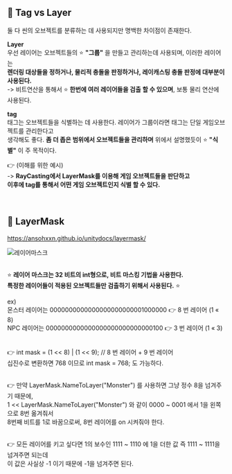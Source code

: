 ## 🔔 Tag vs Layer

둘 다 씬의 오브젝트를 분류하는 데 사용되지만 명백한 차이점이 존재한다.<br>

**Layer**<br>
우선 레이어는 오브젝트들의 ⭐ **"그룹"** 을 만들고 관리하는데 사용되며, 이러한 레이어는<br>
**렌더링 대상들을 정하거나, 물리적 충돌을 판정하거나, 레이캐스팅 충돌 판정에 대부분이 사용된다.**<br>
-> 비트연산을 통해서 ⭐ **한번에 여러 레이어들을 검출 할 수 있으며**, 보통 물리 연산에 사용된다.<br>

**tag**<br>
태그는 오브젝트들을 식별하는 데 사용한다. 레이어가 그룹이라면 태그는 단일 게임오브젝트를 관리한다고<br> 
생각해도 좋다. **좀 더 좁은 범위에서 오브젝트들을 관리하며** 위에서 설명했듯이 ⭐ **"식별"** 이 주 목적이다.<br>

👉 (이해를 위한 예시)<br>
-> **RayCasting에서 LayerMask를 이용해 게임 오브젝트들을 판단하고<br>
이후에 tag를 통해서 어떤 게임 오브젝트인지 식별 할 수 있다.**<br>
<br>
<br>

## 🔔 LayerMask
https://ansohxxn.github.io/unitydocs/layermask/ <br>

![레이어마스크](https://user-images.githubusercontent.com/43705434/125285644-d3331e00-e355-11eb-981d-963ddeaae521.PNG)<br>
<br>

⭐ **레이어 마스크는 32 비트의 int형으로, 비트 마스킹 기법을 사용한다.<br>
특정한 레이어들이 적용된 오브젝트들만 검출하기 위해서 사용된다.** ⭐<br>

ex)<br>
몬스터 레이어는 0000000000000000000000001000000 👉 8 번 레이어 (1 « 8)<br>
NPC 레이어는 0000000000000000000000000000100 👉 3 번 레이어 (1 « 3)<br>
<br>

👉 int mask = (1 << 8) | (1 << 9); // 8 번 레이어 + 9 번 레이어<br>
십진수로 변환하면 768 이므로 int mask = 768; 도 가능하다.<br>
<br>

👉 만약 LayerMask.NameToLayer("Monster") 를 사용하면 그냥 정수 8을 넘겨주기 때문에,<br>
1 << LayerMask.NameToLayer("Monster") 와 같이 0000 ~ 0001 에서 1을 왼쪽으로 8번 옮겨줘서<br>
8번째 비트를 1로 바꿈으로써, 8번 레이어를 on 시켜줘야 한다.<br>
<br>

👉 모든 레이어를 키고 싶다면 1의 보수인 1111 ~ 1110 에 1을 더한 값 즉 1111 ~ 1111을 넘겨주면 되는데<br>
이 값은 사실상 -1 이기 때문에 -1을 넘겨주면 된다.<br>
<br>
<br>
